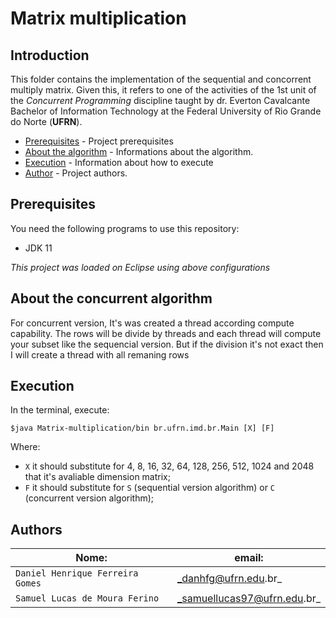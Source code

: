# Matrix multiplication

## Introduction  

This folder contains the implementation of the sequential and concorrent multiply matrix. Given this, it refers to one of the activities of the 1st unit of the _Concurrent Programming_ discipline taught by dr. Everton Cavalcante Bachelor of Information Technology at the Federal University of Rio Grande do Norte (__UFRN__).


- [Prerequisites](#prerequisites) - Project prerequisites
- [About the algorithm](#about-the-algorithm) - Informations about the algorithm.
- [Execution](#execution) - Information about how to execute
- [Author](#authors) - Project authors.


## Prerequisites

You need the following programs to use this repository:

 - JDK 11

_This project was loaded on Eclipse using above configurations_

## About the concurrent algorithm

For concurrent version, It's was created a thread according compute capability. The rows will be divide by threads and each thread will compute your subset like the sequencial version.  But if the division it's not exact then I will create a thread with all remaning rows  


## Execution 

In the terminal, execute: 


```
$java Matrix-multiplication/bin br.ufrn.imd.br.Main [X] [F]
```

Where:

- `X` it should substitute for 4, 8, 16, 32, 64, 128, 256, 512, 1024 and 2048 that it's avaliable dimension matrix;
- `F` it should substitute for `S` (sequential version algorithm) or `C` (concurrent version algorithm);

## Authors 


| Nome: | email: | 
| ---------- | ------------- |
|`Daniel Henrique Ferreira Gomes` 	|_danhfg@ufrn.edu.br_  
|`Samuel Lucas de Moura Ferino` 	|_samuellucas97@ufrn.edu.br_  
